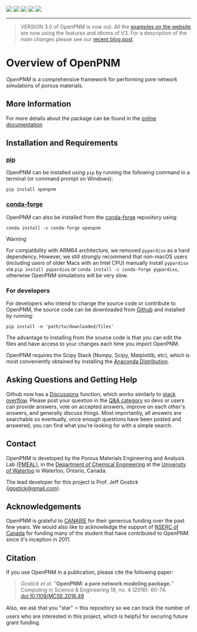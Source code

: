[![](https://github.com/PMEAL/OpenPNM/actions/workflows/nightly.yml/badge.svg)](https://github.com/PMEAL/OpenPNM/actions/workflows/nightly.yml)
[![](https://codecov.io/gh/PMEAL/OpenPNM/branch/dev/graph/badge.svg)](https://codecov.io/gh/PMEAL/OpenPNM)
[![](https://img.shields.io/badge/Documentation-Read-blue.svg)](https://pmeal.github.io/OpenPNM/)
[![](https://badge.fury.io/py/openpnm.svg)](https://pypi.python.org/pypi/openpnm)
[![](https://anaconda.org/conda-forge/openpnm/badges/installer/conda.svg)](https://anaconda.org/conda-forge/openpnm)

-----

> VERSION 3.0 of OpenPNM is now out. All the [examples on the website](https://openpnm.org/_examples/index.html) are now using the features and idioms of V3. For a description of the main changes please see our [recent blog post](http://pmeal.com/posts/2022-10-10-notebook-post/). 

# Overview of OpenPNM

*OpenPNM* is a comprehensive framework for performing pore network simulations of porous materials.

## More Information

For more details about the package can be found in the [online documentation](https://openpnm.org)

## Installation and Requirements

### [pip](https://pypi.org/project/openpnm/)
OpenPNM can be installed using `pip` by running the following command in a terminal (or command prompt on Windows):

```shell
pip install openpnm
```

### [conda-forge](https://anaconda.org/conda-forge/openpnm)
OpenPNM can also be installed from the [conda-forge](https://anaconda.org/conda-forge/openpnm) repository using:

```
conda install -c conda-forge openpnm
```

> [!WARNING]  
> For compatibility with ARM64 architecture, we removed `pypardiso` as a hard dependency. However, we still strongly recommend that non-macOS users (including users of older Macs with an Intel CPU) manually install `pypardiso` via `pip install pypardiso` or `conda install -c conda-forge pypardiso`, otherwise OpenPNM simulations will be very slow.

### For developers
For developers who intend to change the source code or contribute to OpenPNM, the source code can be downloaded from [Github](https://github.com/PMEAL/OpenPNM/) and installed by running:

```
pip install -e 'path/to/downloaded/files'
```

The advantage to installing from the source code is that you can edit the files and have access to your changes each time you import OpenPNM.

OpenPNM requires the Scipy Stack (Numpy, Scipy, Matplotlib, etc), which is most conveniently obtained by installing the [Anaconda Distribution](https://www.anaconda.com/download/).

## Asking Questions and Getting Help

Github now has a [Discussions](https://github.com/PMEAL/OpenPNM/discussions) function, which works similarly to [stack overflow](https://www.stackoverflow.com).  Please post your question in the [Q&A category](https://github.com/PMEAL/OpenPNM/discussions?discussions_q=category%3AQ%26A) so devs or users can provide answers, vote on accepted answers, improve on each other's answers, and generally discuss things. Most importantly, all answers are searchable so eventually, once enough questions have been posted and answered, you can find what you're looking for with a simple search.

## Contact

OpenPNM is developed by the Porous Materials Engineering and Analysis Lab [(PMEAL)](http://pmeal.com), in the [Department of Chemical Engineering](https://uwaterloo.ca/chemical-engineering/) at the [University of Waterloo](https://uwaterloo.ca/) in Waterloo, Ontario, Canada.

The lead developer for this project is Prof. Jeff Gostick (jgostick@gmail.com).

## Acknowledgements

OpenPNM is grateful to [CANARIE](https://canarie.ca) for their generous funding over the past few years.  We would also like to acknowledge the support of [NSERC of Canada](https://www.nserc-crsng.gc.ca/) for funding many of the student that have contributed to OpenPNM since it's inception in 2011.

## Citation

If you use OpenPNM in a publication, please cite the following paper:

> _Gostick et al._ "**OpenPNM: a pore network modeling package.**" Computing in Science & Engineering 18, no. 4 (2016): 60-74.
> [doi:10.1109/MCSE.2016.49](https://ieeexplore.ieee.org/document/7478437)

Also, we ask that you "star" :star: this repository so we can track the number of users who are interested in this project, which is helpful for securing future grant funding.
